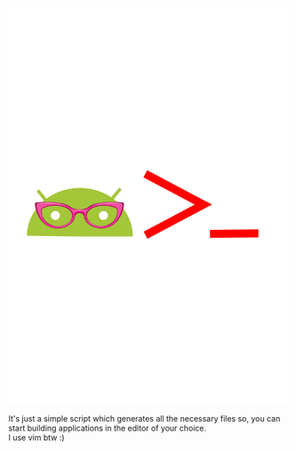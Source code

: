 <div align="center">

[![androidcli](https://github.com/sonydotgit/android_cli/blob/master/data/Pictures/android_cli_red.svg)](#readme)

</div>

It's just a simple script which generates all the necessary files so, you can start building applications in the editor of your choice.  
I use vim btw :)
